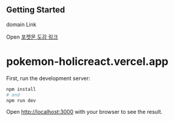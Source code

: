 ## Getting Started

domain Link

Open [포켓몬 도감 링크](pokemon-holicreact.vercel.app)

# pokemon-holicreact.vercel.app

First, run the development server:

```bash
npm install
# and
npm run dev
```

Open [http://localhost:3000](http://localhost:3000) with your browser to see the result.
